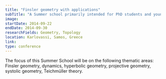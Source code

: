 ```yaml
---
title: "Finsler geometry with applications"
subTitle: "A Summer school primarily intended for PhD students and young researchers."
image:
startDate: 2014-09-22
endDate: 2014-09-30
researchFields: Geometry, Topology
location: Karlovassi, Samos, Greece
link: 
type: conference
---
```

The focus of this Summer School will be on the following thematic areas: Finsler geometry, dynamics, hyperbolic geometry, projective geometry, systolic geometry, Teichmüller theory.
